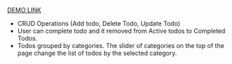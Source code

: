 [DEMO LINK](https://KhrystynaYelyseyeva.github.io/react_todo_for_yellow_leaft_t/)

- CRUD Operations (Add todo, Delete Todo, Update Todo)
- User can complete todo and it removed from Active todos to Completed Todos.
- Todos grouped by categories. The slider of categories on the top of the page change the list of todos by the selected category.

